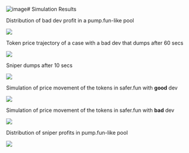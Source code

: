 ![image](https://github.com/user-attachments/assets/67940efd-0b30-438a-b84d-1d2babc2fab2)# Simulation Results

Distribution of bad dev profit in a pump.fun-like pool

![](https://media.discordapp.net/attachments/1284871708548792353/1294010688544440410/Pumpfun_pool_dev_profits.png?ex=670974dd&is=6708235d&hm=095a3547ef093506af6fff5b456b3eebdbc9a0ef4e837e9db8d99e0d4db77d24&=&format=webp&quality=lossless&width=1700&height=1090)

Token price trajectory of a case with a bad dev that dumps after 60 secs

![](https://media.discordapp.net/attachments/1284871708548792353/1294010494578856117/rugpull_Montecarlo.png?ex=670974af&is=6708232f&hm=8e448dfef01f565b39ad326ad5cebdb6482491b34de7c9784452edf440127b2e&=&format=webp&quality=lossless&width=1696&height=1090)


Sniper dumps after 10 secs

![](https://media.discordapp.net/attachments/1284871708548792353/1294010828345049098/snipingproj.png?ex=670974ff&is=6708237f&hm=83fac29f4c699cadb15f0e07f73584be55d114df06d940c47c5711500245635e&=&format=webp&quality=lossless&width=1658&height=1078)

Simulation of price movement of the tokens in safer.fun with **good** dev

![](https://media.discordapp.net/attachments/1284871708548792353/1294010916936880199/token_legitdev1.png?ex=67097514&is=67082394&hm=53e88075e0123da28787e2f05ffea2ec312f944eeaf26baf08054ae173d4e44c&=&format=webp&quality=lossless&width=1096&height=700)

Simulation of price movement of the tokens in safer.fun with **bad** dev

![](https://media.discordapp.net/attachments/1284871708548792353/1294011020871733340/token_price_safer.png?ex=6709752c&is=670823ac&hm=680a7546b521b9b3695ca954321dfeab01e6c31284f9f5486a60dde80cd2e52c&=&format=webp&quality=lossless&width=1088&height=700)

Distribution of sniper profits in pump.fun-like pool

![](https://media.discordapp.net/attachments/1284871708548792353/1294011127440740382/dist_of_profits.png?ex=67097546&is=670823c6&hm=8427cb8fa4dddc3b3bf1a50b69c2312f755c3a4d24b452f174a65fd4ec0ee53e&=&format=webp&quality=lossless&width=1718&height=1090)
